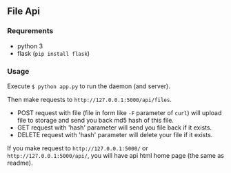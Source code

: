 ## File Api

### Requrements

*   python 3
*   flask (`pip install flask`)

### Usage

Execute `$ python app.py` to run the daemon (and server).

Then make requests to `http://127.0.0.1:5000/api/files`.

* POST request with file (file in form like `-F` parameter of `curl`) will upload file to storage and send you back md5 hash of this file.
* GET request with 'hash' parameter will send you file back if it exists.
* DELETE request with 'hash' parameter will delete your file if it exists.

If you make request to `http://127.0.0.1:5000/` or `http://127.0.0.1:5000/api/`, you will have api html home page (the same as readme).
